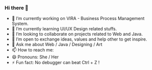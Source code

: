 ### Hi there 👋

- 🔭 I’m currently working on VIRA - Business Process Management System.
- 🌱 I’m currently learning UI/UX Design related stuffs.
- 👯 I’m looking to collaborate on projects related to Web and Java.
- 🤔 I’m open to exchange ideas, values and help other to get inspire.
- 💬 Ask me about Web / Java / Designing / Art
- 📫 How to reach me: 
- 😄 Pronouns: She / Her
- ⚡ Fun fact: No debugger can beat Ctrl + Z !
